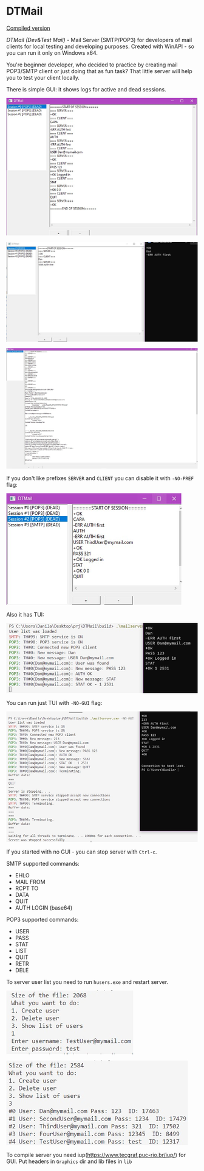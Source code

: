 # DTMail

[Compiled version](https://github.com/DanArmor/DTMail/releases)

*DTMail (Dev&Test Mail)* - Mail Server (SMTP/POP3) for developers of mail clients for local testing and developing purposes. Created with WinAPI - so you can run it only on Windows x64.

You're beginner developer, who decided to practice by creating mail POP3/SMTP client or just doing that as fun task? That little server will help you to test your client locally.

There is simple GUI: it shows logs for active and dead sessions.

![1.jpg](ForReadme/1.jpg)

![2.jpg](ForReadme/2.jpg)

![4.jpg](ForReadme/4.jpg)

If you don't like prefixes `SERVER` and `CLIENT` you can disable it with `-NO-PREF` flag:

![3.jpg](ForReadme/3.jpg)

Also it has TUI:

![5.jpg](ForReadme/5.jpg)

You can run just TUI with `-NO-GUI` flag:

![6.jpg](ForReadme/6.jpg)

If you started with no GUI - you can stop server with `Ctrl-c`.


SMTP supported commands:
* EHLO
* MAIL FROM
* RCPT TO
* DATA
* QUIT
* AUTH LOGIN (base64)

POP3 supported commands:
* USER
* PASS
* STAT
* LIST
* QUIT
* RETR
* DELE

To server user list you need to run `husers.exe` and restart server.


![7.jpg](ForReadme/7.jpg)

![8.jpg](ForReadme/8.jpg)

To compile server you need iup(https://www.tecgraf.puc-rio.br/iup/) for GUI. Put headers in `Graphics` dir and lib files in `lib`
